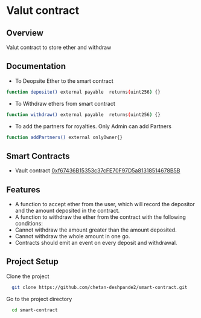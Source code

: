 
# Valut contract

 ## Overview

Valut contract to store ether and withdraw 


## Documentation



* To Deopsite Ether to the smart contract
```bash 
function deposite() external payable  returns(uint256) {}

```

* To Withdraw ethers from smart contract
```bash 
function withdraw() external payable  returns(uint256) {}

```

* To add the partners for royalties. Only Admin can add Partners
```bash 
function addPartners() external onlyOwner{}

```


## Smart Contracts

*  Vault contract [0xf67436B15353c37cFE70F97D5a81318514678B5B](https://kovan.etherscan.io/address/0xf67436b15353c37cfe70f97d5a81318514678b5b#code)


## Features

- A function to accept ether from the user, which will record the depositor and the amount deposited in the contract.
- A function to withdraw the ether from the contract with the following conditions:
- Cannot withdraw the amount greater than the amount deposited.
- Cannot withdraw the whole amount in one go.
- Contracts should emit an event on every deposit and withdrawal.

##  Project Setup

Clone the project

```bash
  git clone https://github.com/chetan-deshpande2/smart-contract.git

```

Go to the project directory

```bash
  cd smart-contract
```



